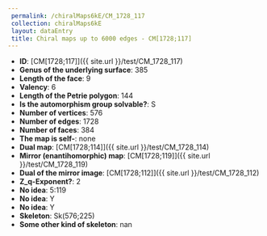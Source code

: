 ```yaml
--- 
 permalink: /chiralMaps6kE/CM_1728_117 
 collection: chiralMaps6kE
 layout: dataEntry
 title: Chiral maps up to 6000 edges - CM[1728;117]
---
```


- **ID**: [CM[1728;117]]({{ site.url }}/test/CM_1728_117)
- **Genus of the underlying surface**: 385
- **Length of the face**: 9
- **Valency**: 6
- **Length of the Petrie polygon**: 144
- **Is the automorphism group solvable?**: S
- **Number of vertices**: 576
- **Number of edges**: 1728
- **Number of faces**: 384
- **The map is self-**: none
- **Dual map**: [CM[1728;114]]({{ site.url }}/test/CM_1728_114)
- **Mirror (enantihomorphic) map**: [CM[1728;119]]({{ site.url }}/test/CM_1728_119)
- **Dual of the mirror image**: [CM[1728;112]]({{ site.url }}/test/CM_1728_112)
- **Z_q-Exponent?**: 2
- **No idea**:  5:119
- **No idea**: Y
- **No idea**: Y
- **Skeleton**: Sk(576;225)
- **Some other kind of skeleton**: nan
